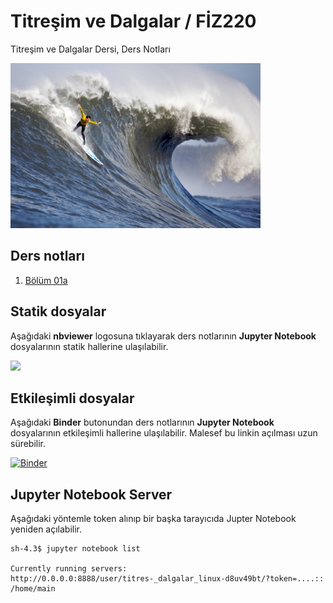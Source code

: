 # Titreşim ve Dalgalar / FİZ220

Titreşim ve Dalgalar Dersi, Ders Notları

[//]: # (Resim aşağıdaki linkten alınmıştır.)
[//]: # (https://upload.wikimedia.org/wikipedia/commons/1/1e/2010_mavericks_competition.jpg)
<img width=400 src='../dersnotlari/sekiller/2010_mavericks_competition.jpg'>

## Ders notları
1. [Bölüm 01a](01a_titresim_ve_dalgalar.html)

## Statik dosyalar
Aşağıdaki **nbviewer** logosuna tıklayarak ders notlarının **Jupyter Notebook** dosyalarının statik hallerine ulaşılabilir.

[<img width=200 src='https://nbviewer.jupyter.org/static/img/nav_logo.svg'>](https://nbviewer.jupyter.org/github/mkarakoc/Titresim_ve_Dalgalar/tree/master/dersnotlari/)

## Etkileşimli dosyalar
Aşağıdaki **Binder** butonundan ders notlarının **Jupyter Notebook** dosyalarının etkileşimli hallerine ulaşılabilir. Malesef bu linkin açılması uzun sürebilir.

[![Binder](https://mybinder.org/badge.svg)](https://mybinder.org/v2/gh/mkarakoc/Titresim_ve_Dalgalar/master)



## Jupyter Notebook Server

Aşağıdaki yöntemle token alınıp bir başka tarayıcıda Jupter Notebook yeniden açılabilir.

```
sh-4.3$ jupyter notebook list

Currently running servers:
http://0.0.0.0:8888/user/titres-_dalgalar_linux-d8uv49bt/?token=....:: /home/main
```
